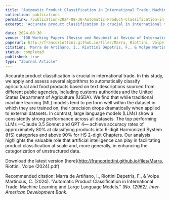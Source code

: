 ```yaml
---
title: "Automatic Product Classification in International Trade: Machine Learning and Large Language Models"
collection: publications
permalink: /publication/2024-08-30-Automatic-Product-Classification-in-International-Trade
excerpt: 'Accurate product classification is crucial in international trade. In this study, we apply and assess several algorithms to automatically classify agricultural and food products based on text descriptions sourced from different public agencies, including customs authorities and the United States Department of Agriculture (USDA). We find that while traditional machine learning (ML) models tend to perform well within the dataset in which they are trained on, their precision drops dramatically when applied to external datasets. In contrast, large language models (LLMs) show a consistently strong performance across all datasets. The top performing LLMs —Claude 3.5 Sonnet and GPT 4— achieve accuracy rates of approximately 80% at classifying products into 6-digit Harmonized System (HS) categories and above 90% for HS 2-digit Chapters. Our analysis highlights the valuable role that artificial intelligence can play in facilitating product classification at scale and, more generally, in enhancing the categorization of unstructured data.'

date: 2024-08-30
venue: 'IDB Working Papers (Revise and Resubmit at Review of International Economics)'
paperurl: http://francoriottini.github.io/files/Marra, Riottini, Volpe (2024).pdf
citation: 'Marra de Artiñano, I., Riottini Depetris, F., & Volpe Martincus, C. (2024). &quot;Automatic Product Classification in International Trade: Machine Learning and Large Language Models.&quot; <i>(No. 12962). Inter-American Development Bank</i>.'
status: completed
published: true
type: "Journal Article"
---
```

Accurate product classification is crucial in international trade. In this study, we apply and assess several algorithms to automatically classify agricultural and food products based on text descriptions sourced from different public agencies, including customs authorities and the United States Department of Agriculture (USDA). We find that while traditional machine learning (ML) models tend to perform well within the dataset in which they are trained on, their precision drops dramatically when applied to external datasets. In contrast, large language models (LLMs) show a consistently strong performance across all datasets. The top performing LLMs —Claude 3.5 Sonnet and GPT 4— achieve accuracy rates of approximately 80% at classifying products into 6-digit Harmonized System (HS) categories and above 90% for HS 2-digit Chapters. Our analysis highlights the valuable role that artificial intelligence can play in facilitating product classification at scale and, more generally, in enhancing the categorization of unstructured data.

Download the latest version [here](http://francoriottini.github.io/files/Marra, Riottini, Volpe (2024).pdf)

Recommended citation: Marra de Artiñano, I., Riottini Depetris, F., & Volpe Martincus, C. (2024). &quot;Automatic Product Classification in International Trade: Machine Learning and Large Language Models.&quot; <i>(No. 12962). Inter-American Development Bank</i>.